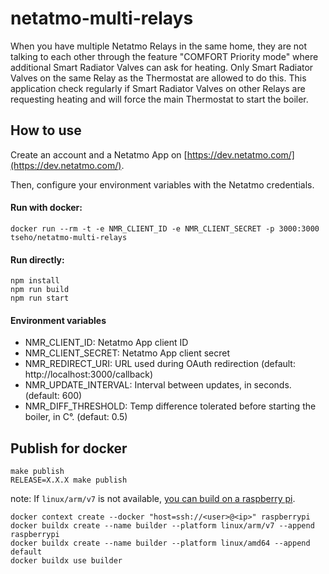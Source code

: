 # netatmo-multi-relays

When you have multiple Netatmo Relays in the same home, they are not talking to each other through the feature
"COMFORT Priority mode" where additional Smart Radiator Valves can ask for heating.
Only Smart Radiator Valves on the same Relay as the Thermostat are allowed to do this.
This application check regularly if Smart Radiator Valves on other Relays are requesting heating and will force
the main Thermostat to start the boiler.

## How to use

Create an account and a Netatmo App on [https://dev.netatmo.com/](https://dev.netatmo.com/).

Then, configure your environment variables with the Netatmo credentials.

#### Run with docker:
```
docker run --rm -t -e NMR_CLIENT_ID -e NMR_CLIENT_SECRET -p 3000:3000 tseho/netatmo-multi-relays
```

#### Run directly:
```
npm install
npm run build
npm run start
```

#### Environment variables

- NMR_CLIENT_ID: Netatmo App client ID
- NMR_CLIENT_SECRET: Netatmo App client secret
- NMR_REDIRECT_URI: URL used during OAuth redirection (default: http://localhost:3000/callback)
- NMR_UPDATE_INTERVAL: Interval between updates, in seconds. (default: 600)
- NMR_DIFF_THRESHOLD: Temp difference tolerated before starting the boiler, in C°. (defaut: 0.5)

## Publish for docker

```
make publish
RELEASE=X.X.X make publish
```

note: If `linux/arm/v7` is not available, [you can build on a raspberry pi](https://github.com/docker/buildx/issues/151).

```
docker context create --docker "host=ssh://<user>@<ip>" raspberrypi
docker buildx create --name builder --platform linux/arm/v7 --append raspberrypi
docker buildx create --name builder --platform linux/amd64 --append default
docker buildx use builder
```
